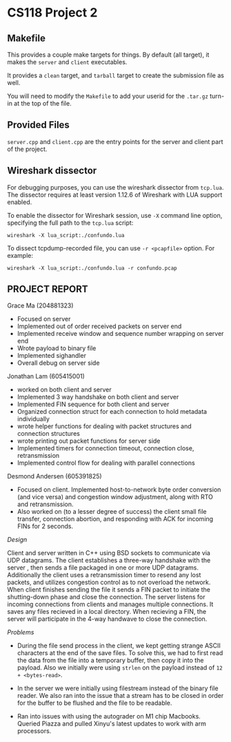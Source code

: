 # CS118 Project 2

## Makefile

This provides a couple make targets for things.
By default (all target), it makes the `server` and `client` executables.

It provides a `clean` target, and `tarball` target to create the submission file as well.

You will need to modify the `Makefile` to add your userid for the `.tar.gz` turn-in at the top of the file.

## Provided Files

`server.cpp` and `client.cpp` are the entry points for the server and client part of the project.

## Wireshark dissector

For debugging purposes, you can use the wireshark dissector from `tcp.lua`. The dissector requires
at least version 1.12.6 of Wireshark with LUA support enabled.

To enable the dissector for Wireshark session, use `-X` command line option, specifying the full
path to the `tcp.lua` script:

    wireshark -X lua_script:./confundo.lua

To dissect tcpdump-recorded file, you can use `-r <pcapfile>` option. For example:

    wireshark -X lua_script:./confundo.lua -r confundo.pcap

## PROJECT REPORT

Grace Ma (204881323)
- Focused on server
- Implemented out of order received packets on server end
- Implemented receive window and sequence number wrapping on server end
- Wrote payload to binary file 
- Implemented sighandler
- Overall debug on server side

Jonathan Lam (605415001)
- worked on both client and server
- Implemented 3 way handshake on both client and server
- Implemented FIN sequence for both client and server
- Organized connection struct for each connection to hold metadata individually
- wrote helper functions for dealing with packet structures and connection structures
- wrote printing out packet functions for server side
- Implemented timers for connection timeout, connection close, retransmission
- Implemented control flow for dealing with parallel connections

Desmond Andersen (605391825)

- Focused on client. Implemented host-to-network byte order conversion (and vice versa) and congestion window adjustment, along with RTO and retransmission.
- Also worked on (to a lesser degree of success) the client small file transfer, connection abortion, and responding with ACK for incoming FINs for 2 seconds.


_Design_

Client and server written in C++ using BSD sockets to communicate via UDP datagrams. The client establishes a three-way handshake with the server , then sends a file packaged in one or more UDP datagrams. Additionally the client uses a retransmission timer to resend any lost packets, and utilizes congestion control as to not overload the network. When client finishes sending the file it sends a FIN packet to initiate the shutting-down phase and close the connection. The server listens for incoming connections from clients and manages multiple connections. It saves any files recieved in a local directory. When recieving a FIN, the server will participate in the 4-way handwave to close the connection.

_Problems_

- During the file send process in the client, we kept getting strange ASCII characters at the end of the save files. To solve this, we had to first read the data from the file into a temporary buffer, then copy it into the payload. Also we initially were using `strlen` on the payload instead of `12 + <bytes-read>`.

- In the server we were initially using filestream instead of the binary file reader. We also ran into the issue that a stream has to be closed in order for the buffer to be flushed and the file to be readable.

- Ran into issues with using the autograder on M1 chip Macbooks. Queried Piazza and pulled Xinyu's latest updates to work with arm processors.
